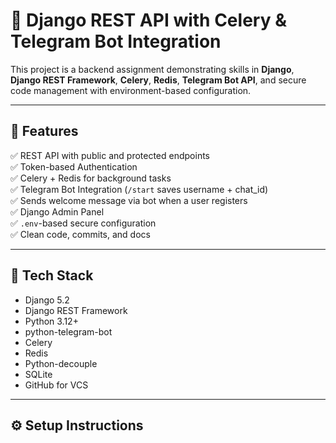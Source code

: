 # 🔧 Django REST API with Celery & Telegram Bot Integration

This project is a backend assignment demonstrating skills in **Django**, **Django REST Framework**, **Celery**, **Redis**, **Telegram Bot API**, and secure code management with environment-based configuration.

---

## 📌 Features

✅ REST API with public and protected endpoints  
✅ Token-based Authentication  
✅ Celery + Redis for background tasks  
✅ Telegram Bot Integration (`/start` saves username + chat_id)  
✅ Sends welcome message via bot when a user registers  
✅ Django Admin Panel  
✅ `.env`-based secure configuration  
✅ Clean code, commits, and docs

---

## 🧱 Tech Stack

- Django 5.2
- Django REST Framework
- Python 3.12+
- python-telegram-bot
- Celery
- Redis
- Python-decouple
- SQLite 
- GitHub for VCS

---

## ⚙️ Setup Instructions



